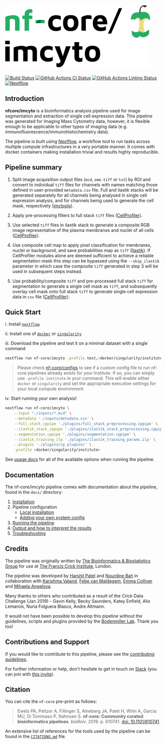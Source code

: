 # ![nfcore/imcyto](docs/images/nf-core-imcyto_logo.png)

[![Build Status](https://travis-ci.com/nf-core/imcyto.svg?branch=master)](https://travis-ci.com/nf-core/imcyto)
[![GitHub Actions CI Status](https://github.com/nf-core/imcyto/workflows/nf-core%20CI/badge.svg)](https://github.com/nf-core/imcyto/actions)
[![GitHub Actions Linting Status](https://github.com/nf-core/imcyto/workflows/nf-core%20linting/badge.svg)](https://github.com/nf-core/imcyto/actions)
[![Nextflow](https://img.shields.io/badge/nextflow-%E2%89%A519.10.0-brightgreen.svg)](https://www.nextflow.io/)

## Introduction

**nfcore/imcyto** is a bioinformatics analysis pipeline used for image segmentation and extraction of single cell expression data. This pipeline was generated for Imaging Mass Cytometry data, however, it is flexible enough to be applicable to other types of imaging data (e.g. immunofluorescence/immunohistochemistry data).

The pipeline is built using [Nextflow](https://www.nextflow.io), a workflow tool to run tasks across multiple compute infrastructures in a very portable manner. It comes with docker containers making installation trivial and results highly reproducible.

## Pipeline summary

<!-- TODO nf-core: I think the schematic should also be added here as it nicely illustrates what this pipeline is for. -->

1. Split image acquisition output files (`mcd`, `ome.tiff` or `txt`) by ROI and convert to individual `tiff` files for channels with names matching those defined in user-provided `metadata.csv` file. Full and ilastik stacks will be generated separately for all channels being analysed in single cell expression analysis, and for channels being used to generate the cell mask, respectively ([imctools](https://github.com/BodenmillerGroup/imctools)).

2. Apply pre-processing filters to full stack `tiff` files ([CellProfiler](https://cellprofiler.org/)).

3. Use selected `tiff` files in ilastik stack to generate a composite RGB image representative of the plasma membranes and nuclei of all cells ([CellProfiler](https://cellprofiler.org/)).

4. Use composite cell map to apply pixel classification for membranes, nuclei or background, and save probabilities map as `tiff` ([Ilastik](https://www.ilastik.org/)). If CellProfiler modules alone are deemed sufficient to achieve a reliable segmentation mask this step can be bypassed using the `--skip_ilastik` parameter in which case the composite `tiff` generated in step 3 will be used in subsequent steps instead.

5. Use probability/composite `tiff` and pre-processed full stack `tiff` for segmentation to generate a single cell mask as `tiff`, and subsequently overlay cell mask onto full stack `tiff` to generate single cell expression data in `csv` file ([CellProfiler](https://cellprofiler.org/)).

## Quick Start

i. Install [`nextflow`](https://nf-co.re/usage/installation)

ii. Install one of [`docker`](https://docs.docker.com/engine/installation/) or [`singularity`](https://www.sylabs.io/guides/3.0/user-guide/)

iii. Download the pipeline and test it on a minimal dataset with a single command

```bash
nextflow run nf-core/imcyto -profile test,<docker/singularity/institute>
```

> Please check [nf-core/configs](https://github.com/nf-core/configs#documentation) to see if a custom config file to run nf-core pipelines already exists for your Institute. If so, you can simply use `-profile institute` in your command. This will enable either `docker` or `singularity` and set the appropriate execution settings for your local compute environment.

iv. Start running your own analysis!

<!-- TODO nf-core: Update the default command above used to run the pipeline -->

```bash
nextflow run nf-core/imcyto \
    --input "./inputs/*.mcd" \
    --metadata './inputs/metadata.csv' \
    --full_stack_cppipe './plugins/full_stack_preprocessing.cppipe' \
    --ilastik_stack_cppipe './plugins/ilastik_stack_preprocessing.cppipe' \
    --segmentation_cppipe './plugins/segmentation.cppipe' \
    --ilastik_training_ilp './plugins/ilastik_training_params.ilp' \
    --plugins './plugins/cp_plugins/' \
    -profile <docker/singularity/institute>
```

See [usage docs](docs/usage.md) for all of the available options when running the pipeline.

## Documentation

The nf-core/imcyto pipeline comes with documentation about the pipeline, found in the `docs/` directory:

1. [Installation](https://nf-co.re/usage/installation)
2. Pipeline configuration
    * [Local installation](https://nf-co.re/usage/local_installation)
    * [Adding your own system config](https://nf-co.re/usage/adding_own_config)
3. [Running the pipeline](docs/usage.md)
4. [Output and how to interpret the results](docs/output.md)
5. [Troubleshooting](https://nf-co.re/usage/troubleshooting)

## Credits

The pipeline was originally written by [The Bioinformatics & Biostatistics Group](https://www.crick.ac.uk/research/science-technology-platforms/bioinformatics-and-biostatistics/) for use at [The Francis Crick Institute](https://www.crick.ac.uk/), London.

The pipeline was developed by [Harshil Patel](mailto:harshil.patel@crick.ac.uk) and [Nourdine Bah](mailto:nourdine.bah@crick.ac.uk) in collaboration with [Karishma Valand](mailto:karishma.valand@crick.ac.uk), [Febe van Maldegem](mailto:febe.vanmaldegem@crick.ac.uk), [Emma Colliver](mailto:emma.colliver@crick.ac.uk) and [Mihaela Angelova](mailto:mihaela.angelova@crick.ac.uk).

Many thanks to others who contributed as a result of the Crick Data Challenge (Jan 2019) - Gavin Kelly, Becky Saunders, Katey Enfield, Alix Lemarois, Nuria Folguera Blasco, Andre Altmann.

It would not have been possible to develop this pipeline without the guidelines, scripts and plugins provided by the [Bodenmiller Lab](http://www.bodenmillerlab.com/). Thank you too!

## Contributions and Support

If you would like to contribute to this pipeline, please see the [contributing guidelines](.github/CONTRIBUTING.md).

For further information or help, don't hesitate to get in touch on [Slack](https://nfcore.slack.com/channels/imcyto) (you can join with [this invite](https://nf-co.re/join/slack)).

## Citation

<!-- TODO nf-core: Add citation for pipeline after first release. Uncomment lines below and update Zenodo doi. -->
<!-- If you use  nf-core/imcyto for your analysis, please cite it using the following doi: [10.5281/zenodo.XXXXXX](https://doi.org/10.5281/zenodo.XXXXXX) -->

You can cite the `nf-core` pre-print as follows:  
> Ewels PA, Peltzer A, Fillinger S, Alneberg JA, Patel H, Wilm A, Garcia MU, Di Tommaso P, Nahnsen S. **nf-core: Community curated bioinformatics pipelines**. *bioRxiv*. 2019. p. 610741. [doi: 10.1101/610741](https://www.biorxiv.org/content/10.1101/610741v1).

An extensive list of references for the tools used by the pipeline can be found in the [`CITATIONS.md`](CITATIONS.md) file.
